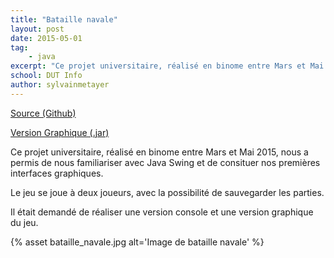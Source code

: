 ```yaml
---
title: "Bataille navale"
layout: post
date: 2015-05-01
tag: 
    - java
excerpt: "Ce projet universitaire, réalisé en binome entre Mars et Mai 2015, nous a permis de nous familiariser avec Java Swing et de consituer nos premières interfaces graphiques."
school: DUT Info
author: sylvainmetayer
---
```


[Source (Github)](https://github.com/sylvainmetayer/BatailleNavale)

[Version Graphique (.jar)](https://github.com/sylvainmetayer/BatailleNavale/blob/master/versionGraphique.jar?raw=true)

Ce projet universitaire, réalisé en binome entre Mars et Mai 2015, nous a permis de nous familiariser avec Java Swing et de consituer nos premières interfaces graphiques.

Le jeu se joue à deux joueurs, avec la possibilité de sauvegarder les parties.

Il était demandé de réaliser une version console et une version graphique du jeu.

{% asset bataille_navale.jpg alt='Image de bataille navale' %}
